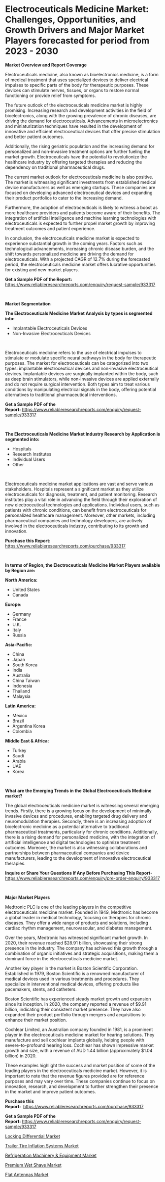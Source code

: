 <p><h1>Electroceuticals Medicine Market: Challenges, Opportunities, and Growth Drivers and Major Market Players forecasted for period from 2023 - 2030</h1></p><p><strong>Market Overview and Report Coverage</strong></p>
<p><p>Electroceuticals medicine, also known as bioelectronics medicine, is a form of medical treatment that uses specialized devices to deliver electrical impulses to specific parts of the body for therapeutic purposes. These devices can stimulate nerves, tissues, or organs to restore normal functioning or provide relief from symptoms.</p><p>The future outlook of the electroceuticals medicine market is highly promising. Increasing research and development activities in the field of bioelectronics, along with the growing prevalence of chronic diseases, are driving the demand for electroceuticals. Advancements in microelectronics and miniaturization techniques have resulted in the development of innovative and efficient electroceutical devices that offer precise stimulation and better patient outcomes.</p><p>Additionally, the rising geriatric population and the increasing demand for personalized and non-invasive treatment options are further fueling the market growth. Electroceuticals have the potential to revolutionize the healthcare industry by offering targeted therapies and reducing the dependency on traditional pharmaceutical drugs.</p><p>The current market outlook for electroceuticals medicine is also positive. The market is witnessing significant investments from established medical device manufacturers as well as emerging startups. These companies are focused on developing advanced electroceutical devices and expanding their product portfolios to cater to the increasing demand.</p><p>Furthermore, the adoption of electroceuticals is likely to witness a boost as more healthcare providers and patients become aware of their benefits. The integration of artificial intelligence and machine learning technologies with electroceuticals is expected to further propel market growth by improving treatment outcomes and patient experience.</p><p>In conclusion, the electroceuticals medicine market is expected to experience substantial growth in the coming years. Factors such as technological advancements, increasing chronic disease burden, and the shift towards personalized medicine are driving the demand for electroceuticals. With a projected CAGR of 12.7% during the forecasted period, the electroceuticals medicine market offers lucrative opportunities for existing and new market players.</p></p>
<p><strong>Get a Sample PDF of the Report:</strong> <a href="https://www.reliableresearchreports.com/enquiry/request-sample/933317">https://www.reliableresearchreports.com/enquiry/request-sample/933317</a></p>
<p>&nbsp;</p>
<p><strong>Market Segmentation</strong></p>
<p><strong>The Electroceuticals Medicine Market Analysis by types is segmented into:</strong></p>
<p><ul><li>Implantable Electroceuticals Devices</li><li>Non-Invasive Electroceuticals Devices</li></ul></p>
<p>&nbsp;</p>
<p><p>Electroceuticals medicine refers to the use of electrical impulses to stimulate or modulate specific neural pathways in the body for therapeutic purposes. The market for electroceuticals can be categorized into two types: implantable electroceutical devices and non-invasive electroceutical devices. Implantable devices are surgically implanted within the body, such as deep brain stimulators, while non-invasive devices are applied externally and do not require surgical intervention. Both types aim to treat various conditions by manipulating electrical signals in the body, offering potential alternatives to traditional pharmaceutical interventions.</p></p>
<p><strong>Get a Sample PDF of the Report:</strong>&nbsp;<a href="https://www.reliableresearchreports.com/enquiry/request-sample/933317">https://www.reliableresearchreports.com/enquiry/request-sample/933317</a></p>
<p>&nbsp;</p>
<p><strong>The Electroceuticals Medicine Market Industry Research by Application is segmented into:</strong></p>
<p><ul><li>Hospitals</li><li>Research Institutes</li><li>Individual Users</li><li>Other</li></ul></p>
<p>&nbsp;</p>
<p><p>Electroceuticals medicine market applications are vast and serve various stakeholders. Hospitals represent a significant market as they utilize electroceuticals for diagnosis, treatment, and patient monitoring. Research institutes play a vital role in advancing the field through their exploration of new electroceutical technologies and applications. Individual users, such as patients with chronic conditions, can benefit from electroceuticals for personalized healthcare management. Moreover, other markets, including pharmaceutical companies and technology developers, are actively involved in the electroceuticals industry, contributing to its growth and innovation.</p></p>
<p><strong>Purchase this Report:</strong>&nbsp; <a href="https://www.reliableresearchreports.com/purchase/933317">https://www.reliableresearchreports.com/purchase/933317</a></p>
<p>&nbsp;</p>
<p><strong>In terms of Region, the Electroceuticals Medicine Market Players available by Region are:</strong></p>
<p>
    <p> <strong> North America: </strong>
        <ul>
            <li>United States</li>
            <li>Canada</li>
        </ul>
        </p> 
    <p> <strong> Europe: </strong>
        <ul>
            <li>Germany</li>
            <li>France</li>
            <li>U.K.</li>
            <li>Italy</li>
            <li>Russia</li>
        </ul>
        </p> 
    <p> <strong> Asia-Pacific: </strong>
        <ul>
            <li>China</li>
            <li>Japan</li>
            <li>South Korea</li>
            <li>India</li>
            <li>Australia</li>
            <li>China Taiwan</li>
            <li>Indonesia</li>
            <li>Thailand</li>
            <li>Malaysia</li>
        </ul>
        </p> 
    <p> <strong> Latin America: </strong>
        <ul>
            <li>Mexico</li>
            <li>Brazil</li>
            <li>Argentina Korea</li>
            <li>Colombia</li>
        </ul>
        </p> 
    <p> <strong> Middle East & Africa: </strong>
        <ul>
            <li>Turkey</li>
            <li>Saudi</li>
            <li>Arabia</li>
            <li>UAE</li>
            <li>Korea</li>
        </ul>
    </p>
    </p>
<p>&nbsp;</p>
<p><strong>What are the Emerging Trends in the Global Electroceuticals Medicine market?</strong></p>
<p><p>The global electroceuticals medicine market is witnessing several emerging trends. Firstly, there is a growing focus on the development of minimally invasive devices and procedures, enabling targeted drug delivery and neuromodulation therapies. Secondly, there is an increasing adoption of bioelectronic medicine as a potential alternative to traditional pharmaceutical treatments, particularly for chronic conditions. Additionally, there is a rising demand for personalized medicine, with the integration of artificial intelligence and digital technologies to optimize treatment outcomes. Moreover, the market is also witnessing collaborations and partnerships between pharmaceutical companies and device manufacturers, leading to the development of innovative electroceutical therapies.</p></p>
<p><strong>Inquire or Share Your Questions If Any Before Purchasing This Report</strong>- <a href="https://www.reliableresearchreports.com/enquiry/pre-order-enquiry/933317">https://www.reliableresearchreports.com/enquiry/pre-order-enquiry/933317</a></p>
<p>&nbsp;</p>
<p><strong>Major Market Players</strong></p>
<p><p>Medtronic PLC is one of the leading players in the competitive electroceuticals medicine market. Founded in 1949, Medtronic has become a global leader in medical technology, focusing on therapies for chronic diseases. They offer a wide range of products and solutions, including cardiac rhythm management, neurovascular, and diabetes management.</p><p>Over the years, Medtronic has witnessed significant market growth. In 2020, their revenue reached $28.91 billion, showcasing their strong presence in the industry. The company has achieved this growth through a combination of organic initiatives and strategic acquisitions, making them a dominant force in the electroceuticals medicine market.</p><p>Another key player in the market is Boston Scientific Corporation. Established in 1979, Boston Scientific is a renowned manufacturer of medical devices used in various treatments and procedures. They specialize in interventional medical devices, offering products like pacemakers, stents, and catheters.</p><p>Boston Scientific has experienced steady market growth and expansion since its inception. In 2020, the company reported a revenue of $9.91 billion, indicating their consistent market presence. They have also expanded their product portfolio through mergers and acquisitions to enhance their market position.</p><p>Cochlear Limited, an Australian company founded in 1981, is a prominent player in the electroceuticals medicine market for hearing solutions. They manufacture and sell cochlear implants globally, helping people with severe-to-profound hearing loss. Cochlear has shown impressive market growth and size, with a revenue of AUD 1.44 billion (approximately $1.04 billion) in 2020.</p><p>These examples highlight the success and market position of some of the leading players in the electroceuticals medicine market. However, it is important to note that the revenue figures provided are for reference purposes and may vary over time. These companies continue to focus on innovation, research, and development to further strengthen their presence in the market and improve patient outcomes.</p></p>
<p><strong>Purchase this Report:</strong>&nbsp;&nbsp;<a href="https://www.reliableresearchreports.com/purchase/933317">https://www.reliableresearchreports.com/purchase/933317</a></p>
<p></p>
<p><strong>Get a Sample PDF of the Report:</strong>&nbsp;<a href="https://www.reliableresearchreports.com/enquiry/request-sample/933317">https://www.reliableresearchreports.com/enquiry/request-sample/933317</a></p>
<p><p><a href="https://www.linkedin.com/pulse/locking-differential-market-insights-players-forecast-till-itmlf/">Locking Differential Market</a></p><p><a href="https://www.linkedin.com/pulse/trailer-tire-inflation-systems-market-research-report-kuorf/">Trailer Tire Inflation Systems Market</a></p><p><a href="https://github.com/JameTravis/Market-Research-Report-List-1/blob/main/refrigeration-machinery-equipment-market.md">Refrigeration Machinery & Equipment Market</a></p><p><a href="https://issuu.com/reportprime-2/docs/premium-wet-shave-market-size-2030.pptx?fr=xKAE9_zU1NQ">Premium Wet Shave Market</a></p><p><a href="https://www.reportprime.com/flat-antennas-r1400">Flat Antennas Market</a></p></p>